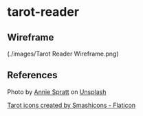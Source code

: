 # tarot-reader

## Wireframe

(./images/Tarot Reader Wireframe.png)

## References

Photo by <a href="https://unsplash.com/@anniespratt?utm_content=creditCopyText&utm_medium=referral&utm_source=unsplash">Annie Spratt</a> on <a href="https://unsplash.com/photos/green-leafed-plant-7MX4Clmx-K0?utm_content=creditCopyText&utm_medium=referral&utm_source=unsplash">Unsplash</a>

<a href="https://www.flaticon.com/free-icons/tarot" title="tarot icons">Tarot icons created by Smashicons - Flaticon</a>
